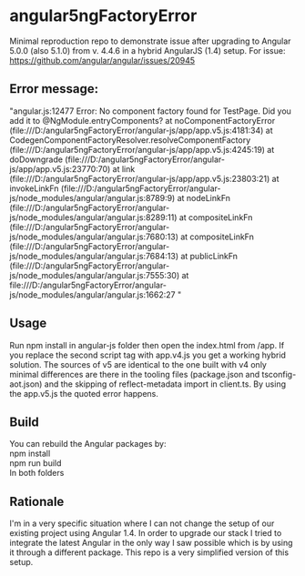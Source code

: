 # angular5ngFactoryError

Minimal reproduction repo to demonstrate issue after upgrading to Angular 5.0.0 (also 5.1.0) from v. 4.4.6 in a hybrid AngularJS (1.4) setup. For issue: https://github.com/angular/angular/issues/20945

## Error message:
"angular.js:12477 Error: No component factory found for TestPage. Did you add it to @NgModule.entryComponents?
    at noComponentFactoryError (file:///D:/angular5ngFactoryError/angular-js/app/app.v5.js:4181:34)
    at CodegenComponentFactoryResolver.resolveComponentFactory (file:///D:/angular5ngFactoryError/angular-js/app/app.v5.js:4245:19)
    at doDowngrade (file:///D:/angular5ngFactoryError/angular-js/app/app.v5.js:23770:70)
    at link (file:///D:/angular5ngFactoryError/angular-js/app/app.v5.js:23803:21)
    at invokeLinkFn (file:///D:/angular5ngFactoryError/angular-js/node_modules/angular/angular.js:8789:9)
    at nodeLinkFn (file:///D:/angular5ngFactoryError/angular-js/node_modules/angular/angular.js:8289:11)
    at compositeLinkFn (file:///D:/angular5ngFactoryError/angular-js/node_modules/angular/angular.js:7680:13)
    at compositeLinkFn (file:///D:/angular5ngFactoryError/angular-js/node_modules/angular/angular.js:7684:13)
    at publicLinkFn (file:///D:/angular5ngFactoryError/angular-js/node_modules/angular/angular.js:7555:30)
    at file:///D:/angular5ngFactoryError/angular-js/node_modules/angular/angular.js:1662:27 <test-page>"

## Usage

Run npm install in angular-js folder then open the index.html from /app. If you replace the second script tag with app.v4.js you get a working hybrid solution. The sources of v5 are identical to the one built with v4 only minimal differences are there in the tooling files (package.json and tsconfig-aot.json) and the skipping of reflect-metadata import in client.ts. By using the app.v5.js the quoted error happens.

## Build
You can rebuild the Angular packages by:  
npm install  
npm run build  
In both folders

## Rationale

I'm in a very specific situation where I can not change the setup of our existing project using Angular 1.4. In order to upgrade our stack I tried to integrate the latest Angular in the only way I saw possible which is by using it through a different package. This repo is a very simplified version of this setup.

